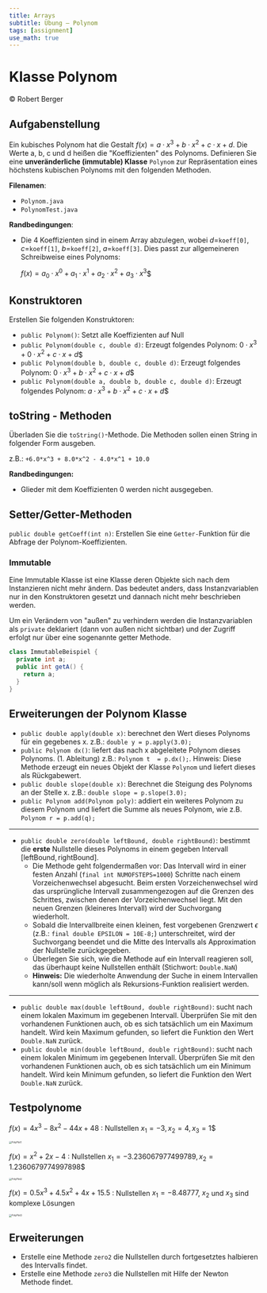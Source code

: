 ```yaml
---
title: Arrays
subtitle: Übung – Polynom
tags: [assignment]
use_math: true
---
```



# Klasse Polynom

© Robert Berger

## Aufgabenstellung

 Ein kubisches Polynom hat die Gestalt $f(x) = a \cdot x^3+b \cdot x^2+c \cdot x+d$. Die Werte a, b, c und d heißen die "Koeffizienten" des Polynoms. Definieren Sie eine **unveränderliche (immutable) Klasse** `Polynom` zur Repräsentation eines höchstens kubischen Polynoms mit den folgenden Methoden.

**Filenamen**:

- `Polynom.java`
- `PolynomTest.java`

**Randbedingungen**:

- Die 4 Koeffizienten sind in einem Array abzulegen, wobei $d=$`koeff[0]`, $c=$`koeff[1]`, $b=$`koeff[2]`, $a=$`koeff[3]`. Dies passt zur allgemeineren Schreibweise eines Polynoms:
  
  $f(x) = a_0 \cdot x^0 + a_1 \cdot x^1 + a_2 \cdot x^2 + a_3 \cdot x^3$$

## Konstruktoren

Erstellen Sie folgenden Konstruktoren:

- `public Polynom()`: Setzt alle Koeffizienten auf Null
- `public Polynom(double c, double d)`: Erzeugt folgendes Polynom: $0 \cdot x^3+0 \cdot x^2+c \cdot x+d$$
- `public Polynom(double b, double c, double d)`: Erzeugt folgendes Polynom:  $0 \cdot x^3+b \cdot x^2+c \cdot x+d$$
- `public Polynom(double a, double b, double c, double d)`: Erzeugt folgendes Polynom:  $a \cdot x^3+b \cdot x^2+c \cdot x+d$$

 

## toString - Methoden 

Überladen Sie die `toString()`-Methode. Die Methoden sollen einen String in folgender Form ausgeben.

 z.B.: `+6.0*x^3 + 8.0*x^2 - 4.0*x^1 + 10.0`

**Randbedingungen:**
- Glieder mit dem Koeffizienten 0 werden nicht ausgegeben.

 

## Setter/Getter-Methoden

 `public double getCoeff(int n)`: Erstellen Sie eine `Getter-`Funktion für die Abfrage der Polynom-Koeffizienten.

###  Immutable

Eine Immutable Klasse ist eine Klasse deren Objekte sich nach dem Instanzieren nicht mehr ändern. Das bedeutet anders, dass Instanzvariablen nur in den Konstruktoren gesetzt und dannach nicht mehr beschrieben werden. 

Um ein Verändern von "außen" zu verhindern werden die Instanzvariablen als `private` deklariert (dann von außen nicht sichtbar) und der Zugriff erfolgt nur über eine sogenannte getter Methode.

```java
class ImmutableBeispiel {
  private int a;
  public int getA() {
    return a;
  }
}
```



## Erweiterungen der Polynom Klasse

- `public double apply(double x)`: berechnet den Wert dieses Polynoms für ein gegebenes x. z.B.: `double y = p.apply(3.0);`
- `public Polynom dx()`: liefert das nach x abgeleitete Polynom dieses Polynoms. (1. Ableitung) z.B.: `Polynom t  = p.dx();`. Hinweis: Diese Methode erzeugt ein neues Objekt der Klasse `Polynom` und liefert dieses als Rückgabewert.
- `public double slope(double x)`: Berechnet die Steigung des Polynoms an der Stelle x. z.B.: `double slope = p.slope(3.0);`
- `public Polynom add(Polynom poly)`: addiert ein weiteres Polynom zu diesem Polynom und liefert die Summe als neues Polynom, wie z.B. `Polynom r = p.add(q);`



---

- `public double zero(double leftBound, double rightBound)`: bestimmt die **erste** Nullstelle dieses Polynoms in einem gegeben Intervall $[\text{leftBound},\text{rightBound}]$. 
   - Die Methode geht folgendermaßen vor: Das Intervall wird in einer festen Anzahl (`final int NUMOFSTEPS=1000`) Schritte nach einem Vorzeichenwechsel abgesucht. Beim ersten Vorzeichenwechsel wird das ursprüngliche Intervall zusammengezogen auf die Grenzen des Schrittes, zwischen denen der Vorzeichenwechsel liegt. Mit den neuen Grenzen (kleineres Intervall) wird der Suchvorgang wiederholt.
   - Sobald die Intervallbreite einen kleinen, fest vorgebenen Grenzwert $\epsilon$ (z.B.: `final double EPSILON = 10E-8;`) unterschreitet, wird der Suchvorgang beendet und die Mitte des Intervalls als Approximation der Nullstelle zurückgegeben.
   - Überlegen Sie sich, wie die Methode auf ein Intervall reagieren soll, das überhaupt keine Nullstellen enthält (Stichwort: `Double.NaN`)
   - **Hinweis:** Die wiederholte Anwendung der Suche in einem Intervallen kann/soll wenn möglich als Rekursions-Funktion realisiert werden.


---

- `public double max(double leftBound, double rightBound)`: sucht nach einem lokalen Maximum im gegebenen Intervall. Überprüfen Sie mit den vorhandenen Funktionen auch, ob es sich tatsächlich um ein Maximum handelt. Wird kein Maximum gefunden, so liefert die Funktion den Wert `Double.NaN` zurück.
- `public double min(double leftBound, double rightBound)`: sucht nach einem lokalen Minimum im gegebenen Intervall. Überprüfen Sie mit den vorhandenen Funktionen auch, ob es sich 
   tatsächlich um ein Minimum handelt. Wird kein Minimum gefunden, so liefert die Funktion den Wert `Double.NaN` zurück.
   


## Testpolynome

$f(x) = 4 x ^3 -8x^2 -44x +48$ : Nullstellen  $x_1 = -3, x_2 = 4, x_3 = 1$$

<img src="fig/PolyPlot1-6489747.png" alt="PolyPlot1" style="zoom:33%;" />

$f(x) = x^2 +2 x -4$ : Nullstellen  $x_1 = -3.236067977499789, x_2 = 1.2360679774997898$$

<img src="fig/PolyPlot2.png" alt="PolyPlot2" style="zoom:33%;" />

$f(x) = 0.5 x ^3 + 4.5 x^2 +4x +15.5$ : Nullstellen  $x_1 = -8.48777$, $x_2$ und  $x_3$  sind komplexe Lösungen

<img src="fig/PolyPlot3.png" alt="PolyPlot3" style="zoom:33%;" />

## Erweiterungen

- Erstelle eine Methode `zero2` die Nullstellen durch fortgesetztes halbieren des Intervalls findet.
- Erstelle eine Methode `zero3` die Nullstellen mit Hilfe der Newton Methode findet.

 